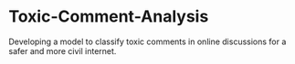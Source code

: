 # Toxic-Comment-Analysis
Developing a model to classify toxic comments in online discussions for a safer and more civil internet.
